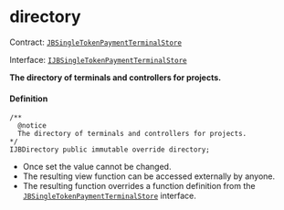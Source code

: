 # directory

Contract: [`JBSingleTokenPaymentTerminalStore`](/docs/dev/v3/deprecated/jbsingletokenpaymentterminalstore/README.md)​‌

Interface: [`IJBSingleTokenPaymentTerminalStore`](/docs/dev/v3/api/interfaces/ijbsingletokenpaymentterminalstore.md)

**The directory of terminals and controllers for projects.**

#### Definition

```
/**
  @notice
  The directory of terminals and controllers for projects.
*/
IJBDirectory public immutable override directory;
```

* Once set the value cannot be changed.
* The resulting view function can be accessed externally by anyone.
* The resulting function overrides a function definition from the [`JBSingleTokenPaymentTerminalStore`](/docs/dev/v3/api/interfaces/ijbsingletokenpaymentterminalstore.md) interface.
